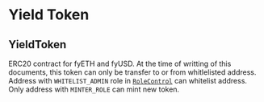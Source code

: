 # Yield Token

## YieldToken

ERC20 contract for fyETH and fyUSD.
At the time of writting of this documents, this token can only be transfer to or from whitlelisted address.
Address with `WHITELIST_ADMIN` role in [`RoleControl`](./governance.md#rolecontrol) can whitelist address.
Only address with `MINTER_ROLE` can mint new token.